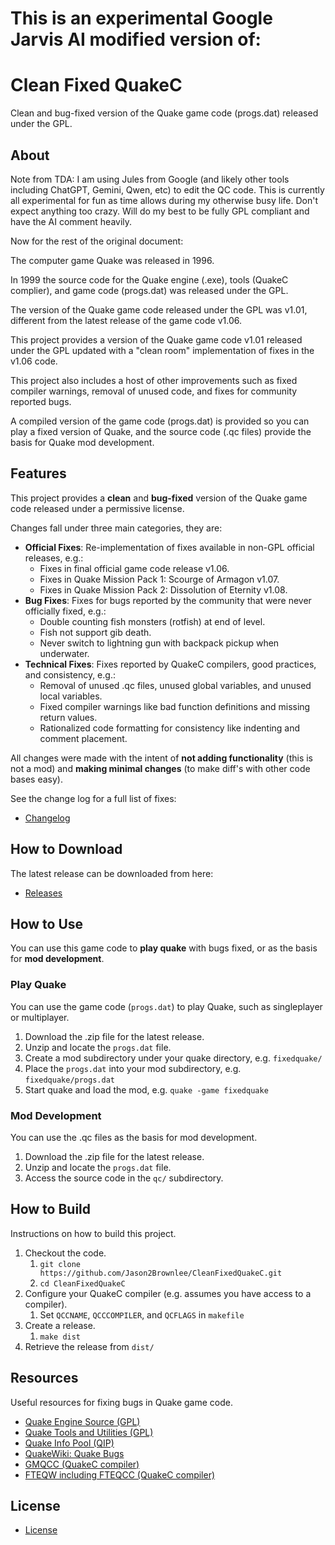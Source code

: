 # This is an experimental Google Jarvis AI modified version of:
# Clean Fixed QuakeC
Clean and bug-fixed version of the Quake game code (progs.dat) released under the GPL.

## About

Note from TDA:
I am using Jules from Google (and likely other tools including ChatGPT, Gemini, Qwen, etc) to edit the QC code.
This is currently all experimental for fun as time allows during my otherwise busy life. Don't expect anything too crazy.
Will do my best to be fully GPL compliant and have the AI comment heavily.

Now for the rest of the original document:

The computer game Quake was released in 1996.

In 1999 the source code for the Quake engine (.exe), tools (QuakeC complier), and game code (progs.dat) was released under the GPL.

The version of the Quake game code released under the GPL was v1.01, different from the latest release of the game code v1.06.

This project provides a version of the Quake game code v1.01 released under the GPL updated with a "clean room" implementation of fixes in the v1.06 code.

This project also includes a host of other improvements such as fixed compiler warnings, removal of unused code, and fixes for community reported bugs.

A compiled version of the game code (progs.dat) is provided so you can play a fixed version of Quake, and the source code (.qc files) provide the basis for Quake mod development.

## Features

This project provides a **clean** and **bug-fixed** version of the Quake game code released under a permissive license.

Changes fall under three main categories, they are:

* **Official Fixes**: Re-implementation of fixes available in non-GPL official releases, e.g.:
    * Fixes in final official game code release v1.06.
    * Fixes in Quake Mission Pack 1: Scourge of Armagon v1.07.
    * Fixes in Quake Mission Pack 2: Dissolution of Eternity v1.08.
* **Bug Fixes**: Fixes for bugs reported by the community that were never officially fixed, e.g.:
    * Double counting fish monsters (rotfish) at end of level.
    * Fish not support gib death.
    * Never switch to lightning gun with backpack pickup when underwater.
* **Technical Fixes**: Fixes reported by QuakeC compilers, good practices, and consistency, e.g.:
    * Removal of unused .qc files, unused global variables, and unused local variables.
    * Fixed compiler warnings like bad function definitions and missing return values.
    * Rationalized code formatting for consistency like indenting and comment placement.

All changes were made with the intent of **not adding functionality** (this is not a mod) and **making minimal changes** (to make diff's with other code bases easy).

See the change log for a full list of fixes:

* [Changelog](CHANGELOG.txt)


## How to Download

The latest release can be downloaded from here:

* [Releases](https://github.com/Jason2Brownlee/CleanFixedQuakeC/releases)

## How to Use

You can use this game code to **play quake** with bugs fixed, or as the basis for **mod development**.

### Play Quake

You can use the game code (`progs.dat`) to play Quake, such as singleplayer or multiplayer.

1. Download the .zip file for the latest release.
2. Unzip and locate the `progs.dat` file.
3. Create a mod subdirectory under your quake directory, e.g. `fixedquake/`
4. Place the `progs.dat` into your mod subdirectory, e.g. `fixedquake/progs.dat`
5. Start quake and load the mod, e.g. `quake -game fixedquake`

### Mod Development

You can use the .qc files as the basis for mod development.

1. Download the .zip file for the latest release.
2. Unzip and locate the `progs.dat` file.
3. Access the source code in the `qc/` subdirectory.

## How to Build

Instructions on how to build this project.

1. Checkout the code.
	1. `git clone https://github.com/Jason2Brownlee/CleanFixedQuakeC.git`
	2. `cd CleanFixedQuakeC`
2. Configure your QuakeC compiler (e.g. assumes you have access to a compiler).
	1. Set `QCCNAME`, `QCCCOMPILER`, and `QCFLAGS` in `makefile`
3. Create a release.
	1. `make dist`
4. Retrieve the release from `dist/`

## Resources

Useful resources for fixing bugs in Quake game code.

* [Quake Engine Source (GPL)](https://github.com/id-Software/Quake)
* [Quake Tools and Utilities (GPL)](https://github.com/id-Software/Quake-Tools)
* [Quake Info Pool (QIP)](https://www.quake-info-pool.net/home.htm)
* [QuakeWiki: Quake Bugs](https://quakewiki.org/wiki/Quake_bugs)
* [GMQCC (QuakeC compiler)](https://graphitemaster.github.io/gmqcc/)
* [FTEQW including FTEQCC (QuakeC compiler)](https://triptohell.info/)

## License

* [License](LICENSE.txt)
